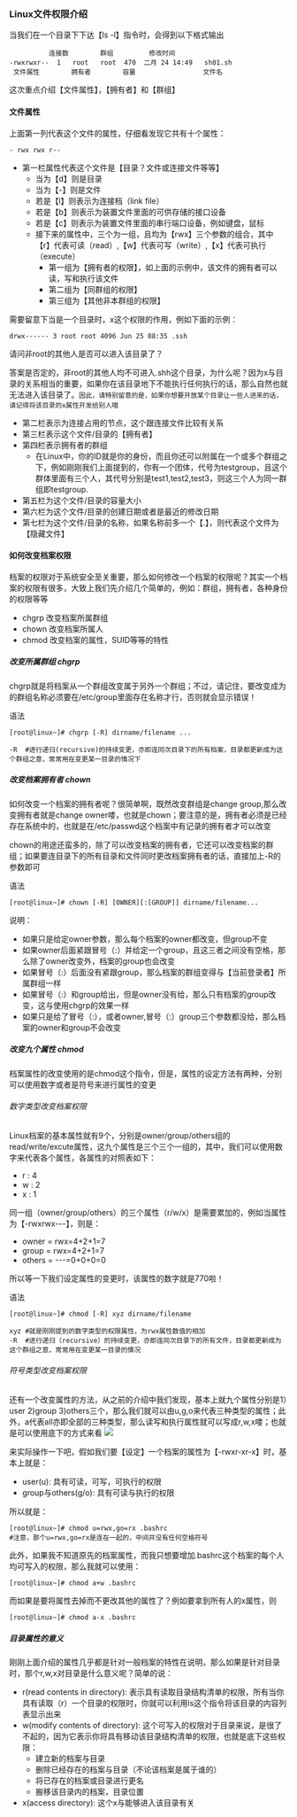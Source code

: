 ### Linux文件权限介绍

当我们在一个目录下下达【ls -l】指令时，会得到以下格式输出

              连接数        群组         修改时间
    -rwxrwxr--  1   root   root  470  二月 24 14:49   sh01.sh
     文件属性        拥有者        容量                 文件名

这次重点介绍【文件属性】，【拥有者】和【群组】

#### 文件属性

上面第一列代表这个文件的属性，仔细看发现它共有十个属性：

    - rwx rwx r--

* 第一栏属性代表这个文件是【目录？文件或连接文件等等】
    * 当为【d】则是目录
    * 当为【-】则是文件
    * 若是【l】则表示为连接档（link file）
    * 若是【b】则表示为装置文件里面的可供存储的接口设备
    * 若是【c】则表示为装置文件里面的串行端口设备，例如键盘，鼠标
    * 接下来的属性中，三个为一组，且均为【rwx】三个参数的组合，其中【r】代表可读（read）,【w】代表可写（write）,【x】代表可执行（execute）
        * 第一组为【拥有者的权限】，如上面的示例中，该文件的拥有者可以读，写和执行该文件
        * 第二组为【同群组的权限】
        * 第三组为【其他非本群组的权限】

需要留意下当是一个目录时，x这个权限的作用，例如下面的示例：

    drwx------ 3 root root 4096 Jun 25 08:35 .ssh

请问非root的其他人是否可以进入该目录了？

答案是否定的，非root的其他人均不可进入.shh这个目录，为什么呢？因为x与目录的关系相当的重要，如果你在该目录地下不能执行任何执行的话，那么自然也就无法进入该目录了。`因此，请特别留意的是，如果你想要开放某个目录让一些人进来的话，请记得将该目录的x属性开发给别人哦`

* 第二栏表示为连接占用的节点，这个跟连接文件比较有关系
* 第三栏表示这个文件/目录的【拥有者】
* 第四栏表示拥有者的群组
    * 在Linux中，你的ID就是你的身份，而且你还可以附属在一个或多个群组之下，例如刚刚我们上面提到的，你有一个团体，代号为testgroup，且这个群体里面有三个人，其代号分别是test1,test2,test3，则这三个人为同一群组即testgroup.
* 第五栏为这个文件/目录的容量大小
* 第六栏为这个文件/目录的创建日期或者是最近的修改日期
* 第七栏为这个文件/目录的名称，如果名称前多一个【.】，则代表这个文件为【隐藏文件】

#### 如何改变档案权限

档案的权限对于系统安全至关重要，那么如何修改一个档案的权限呢？其实一个档案的权限有很多，大致上我们先介绍几个简单的，例如：群组，拥有者，各种身份的权限等等

* chgrp 改变档案所属群组
* chown 改变档案所属人
* chmod 改变档案的属性，SUID等等的特性

##### 改变所属群组 chgrp

chgrp就是将档案从一个群组改变属于另外一个群组；不过，请记住，要改变成为的群组名称必须要在/etc/group里面存在名称才行，否则就会显示错误！

语法

    [root@linux~]# chgrp [-R] dirname/filename ...

    -R  #进行递归(recursive)的持续变更，亦即连同次目录下的所有档案，目录都更新成为这个群组之意，常常用在变更某一目录的情况下

##### 改变档案拥有者 chown

如何改变一个档案的拥有者呢？很简单啊，既然改变群组是change group,那么改变拥有者就是change owner喽，也就是chown；要注意的是，拥有者必须是已经存在系统中的，也就是在/etc/passwd这个档案中有记录的拥有者才可以改变

chown的用途还蛮多的，除了可以改变档案的拥有者，它还可以改变档案的群组；如果要连目录下的所有目录和文件同时更改档案拥有者的话，直接加上-R的参数即可

语法

    [root@linux~]# chown [-R] [OWNER][:[GROUP]] dirname/filename...

说明：
* 如果只是给定owner参数，那么每个档案的owner都改变，但group不变
* 如果owner后面紧跟冒号（:）并给定一个group，且这三者之间没有空格，那么除了owner改变外，档案的group也会改变
* 如果冒号（:）后面没有紧跟group，那么档案的群组变得与【当前登录者】所属群组一样
* 如果冒号（:）和group给出，但是owner没有给，那么只有档案的group改变，这与使用chgrp的效果一样
* 如果只是给了冒号（:），或者owner,冒号（:）group三个参数都没给，那么档案的owner和group不会改变

##### 改变九个属性 chmod

档案属性的改变使用的是chmod这个指令，但是，属性的设定方法有两种，分别可以使用数字或者是符号来进行属性的变更

###### 数字类型改变档案权限

Linux档案的基本属性就有9个，分别是owner/group/others组的read/write/excute属性，这九个属性是三个三个一组的，其中，我们可以使用数字来代表各个属性，各属性的对照表如下：
* r : 4
* w : 2
* x : 1

同一组（owner/group/others）的三个属性（r/w/x）是需要累加的，例如当属性为【-rwxrwx---】，则是：
* owner = rwx=4+2+1=7
* group = rwx=4+2+1=7
* others = ---=0+0+0=0

所以等一下我们设定属性的变更时，该属性的数字就是770啦！

语法

    [root@linux~]# chmod [-R] xyz dirname/filename

    xyz #就是刚刚提到的数字类型的权限属性，为rwx属性数值的相加
    -R  #进行递归（recursive）的持续变更，亦即连同次目录下的所有文件，目录都更新成为这个群组之意，常常用在变更某一目录的情况

###### 符号类型改变档案权限

还有一个改变属性的方法，从之前的介绍中我们发现，基本上就九个属性分别是1）user 2)group 3)others三个，那么我们就可以由u,g,o来代表三种类型的属性；此外，a代表all亦即全部的三种类型，那么读写和执行属性就可以写成r,w,x喽；也就是可以使用底下的方式来看
![](https://github.com/yangguangyong/yangguangyong.github.io/blob/master/assets/2016/02/chmod.png)

来实际操作一下吧，假如我们要【设定】一个档案的属性为【-rwxr-xr-x】时，基本上就是：
* user(u): 具有可读，可写，可执行的权限
* group与others(g/o): 具有可读与执行的权限

所以就是：

    [root@linux~]# chmod u=rwx,go=rx .bashrc
    #注意，那个u=rwx,go=rx是连在一起的，中间并没有任何空格符号

此外，如果我不知道原先的档案属性，而我只想要增加.bashrc这个档案的每个人均可写入的权限，那么我就可以使用：

    [root@linux~]# chmod a+w .bashrc

而如果是要将属性去掉而不更改其他的属性了？例如要拿到所有人的x属性，则

    [root@linux~]# chmod a-x .bashrc

##### 目录属性的意义

刚刚上面介绍的属性几乎都是针对一般档案的特性在说明，那么如果是针对目录时，那个r,w,x对目录是什么意义呢？简单的说：
* r(read contents in directory): 表示具有读取目录结构清单的权限，所有当你具有读取（r）一个目录的权限时，你就可以利用ls这个指令将该目录的内容列表显示出来
* w(modify contents of directory): 这个可写入的权限对于目录来说，是很了不起的，因为它表示你将具有移动该目录结构清单的权限，也就是底下这些权限：
    * 建立新的档案与目录
    * 删除已经存在的档案与目录（不论该档案是属于谁的）
    * 将已存在的档案或目录进行更名
    * 搬移该目录内的档案，目录位置
* x(access directory): 这个x与能够进入该目录有关
